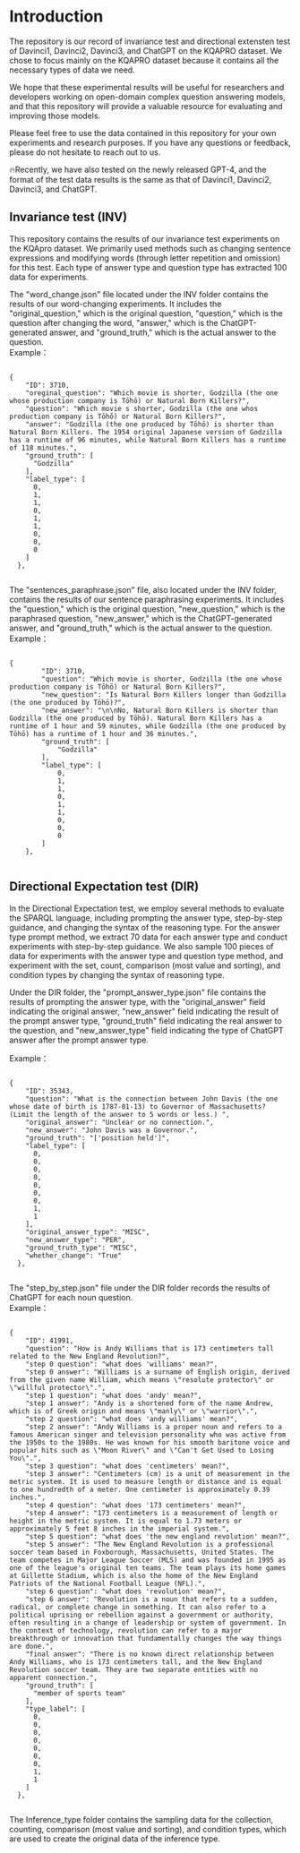 
# Introduction

The repository is our record of invariance test and directional extensten test of Davinci1, Davinci2, Davinci3, and ChatGPT on the KQAPRO dataset. We chose to focus mainly on the KQAPRO dataset because it contains all the necessary types of data we need.

We hope that these experimental results will be useful for researchers and developers working on open-domain complex question answering models, and that this repository will provide a valuable resource for evaluating and improving those models.  

Please feel free to use the data contained in this repository for your own experiments and research purposes. If you have any questions or feedback, please do not hesitate to reach out to us.  

:fire:Recently, we have also tested on the newly released GPT-4, and the format of the test data results is the same as that of Davinci1, Davinci2, Davinci3, and ChatGPT.

## Invariance test (INV)


This repository contains the results of our invariance test experiments on the KQApro dataset. We primarily used methods such as changing sentence expressions and modifying words (through letter repetition and omission) for this test. Each type of answer type and question type has extracted 100 data for experiments.  

The "word_change.json" file located under the INV folder contains the results of our word-changing experiments. It includes the "original_question," which is the original question, "question," which is the question after changing the word, "answer," which is the ChatGPT-generated answer, and "ground_truth," which is the actual answer to the question.  
Example：
<pre><code>
{
    "ID": 3710,
    "oreginal_question": "Which movie is shorter, Godzilla (the one whose production company is Tōhō) or Natural Born Killers?",
    "question": "Which movie s shorter, Godzilla (the one whos production company is Tōhō) or Natural Born Killers?",
    "answer": "Godzilla (the one produced by Tōhō) is shorter than Natural Born Killers. The 1954 original Japanese version of Godzilla has a runtime of 96 minutes, while Natural Born Killers has a runtime of 118 minutes.",
    "ground_truth": [
      "Godzilla"
    ],
    "label_type": [
      0,
      1,
      1,
      0,
      1,
      1,
      0,
      0,
      0
    ]
  },

</code></pre>

The "sentences_paraphrase.json" file, also located under the INV folder, contains the results of our sentence paraphrasing experiments. It includes the "question," which is the original question, "new_question," which is the paraphrased question, "new_answer," which is the ChatGPT-generated answer, and "ground_truth," which is the actual answer to the question.  
Example：
<pre><code>
{
        "ID": 3710,
        "question": "Which movie is shorter, Godzilla (the one whose production company is Tōhō) or Natural Born Killers?",
        "new_question": "Is Natural Born Killers longer than Godzilla (the one produced by Tōhō)?",
        "new_answer": "\n\nNo, Natural Born Killers is shorter than Godzilla (the one produced by Tōhō). Natural Born Killers has a runtime of 1 hour and 59 minutes, while Godzilla (the one produced by Tōhō) has a runtime of 1 hour and 36 minutes.",
        "ground_truth": [
            "Godzilla"
        ],
        "label_type": [
            0,
            1,
            1,
            0,
            1,
            1,
            0,
            0,
            0
        ]
    },

</code></pre>

## Directional Expectation test (DIR)

In the Directional Expectation test, we employ several methods to evaluate the SPARQL language, including prompting the answer type, step-by-step guidance, and changing the syntax of the reasoning type.  For the answer type prompt method, we extract 70 data for each answer type and conduct experiments with step-by-step guidance. We also sample 100 pieces of data for experiments with the answer type and question type method, and experiment with the set, count, comparison (most value and sorting), and condition types by changing the syntax of reasoning type.  

Under the DIR folder, the "prompt_answer_type.json" file contains the results of prompting the answer type, with the "original_answer" field indicating the original answer, "new_answer" field indicating the result of the prompt answer type, "ground_truth" field indicating the real answer to the question, and "new_answer_type" field indicating the type of ChatGPT answer after the prompt answer type.  

Example：
<pre><code>
{
    "ID": 35343,
    "question": "What is the connection between John Davis (the one whose date of birth is 1787-01-13) to Governor of Massachusetts? (Limit the length of the answer to 5 words or less.) ",
    "original_answer": "Unclear or no connection.",
    "new_answer": "John Davis was a Governor.",
    "ground_truth": "['position held']",
    "label_type": [
      0,
      0,
      0,
      0,
      0,
      0,
      0,
      1,
      1
    ],
    "original_answer_type": "MISC",
    "new_answer_type": "PER",
    "ground_truth_type": "MISC",
    "whether_change": "True"
  },

</code></pre>

The "step_by_step.json" file under the DIR folder records the results of ChatGPT for each noun question.  
Example：
<pre><code>
{
    "ID": 41991,
    "question": "How is Andy Williams that is 173 centimeters tall related to the New England Revolution?",
    "step 0 question": "what does 'williams' mean?",
    "step 0 answer": "Williams is a surname of English origin, derived from the given name William, which means \"resolute protector\" or \"willful protector\".",
    "step 1 question": "what does 'andy' mean?",
    "step 1 answer": "Andy is a shortened form of the name Andrew, which is of Greek origin and means \"manly\" or \"warrior\".",
    "step 2 question": "what does 'andy williams' mean?",
    "step 2 answer": "Andy Williams is a proper noun and refers to a famous American singer and television personality who was active from the 1950s to the 1980s. He was known for his smooth baritone voice and popular hits such as \"Moon River\" and \"Can't Get Used to Losing You\".",
    "step 3 question": "what does 'centimeters' mean?",
    "step 3 answer": "Centimeters (cm) is a unit of measurement in the metric system. It is used to measure length or distance and is equal to one hundredth of a meter. One centimeter is approximately 0.39 inches.",
    "step 4 question": "what does '173 centimeters' mean?",
    "step 4 answer": "173 centimeters is a measurement of length or height in the metric system. It is equal to 1.73 meters or approximately 5 feet 8 inches in the imperial system.",
    "step 5 question": "what does 'the new england revolution' mean?",
    "step 5 answer": "The New England Revolution is a professional soccer team based in Foxborough, Massachusetts, United States. The team competes in Major League Soccer (MLS) and was founded in 1995 as one of the league's original ten teams. The team plays its home games at Gillette Stadium, which is also the home of the New England Patriots of the National Football League (NFL).",
    "step 6 question": "what does 'revolution' mean?",
    "step 6 answer": "Revolution is a noun that refers to a sudden, radical, or complete change in something. It can also refer to a political uprising or rebellion against a government or authority, often resulting in a change of leadership or system of government. In the context of technology, revolution can refer to a major breakthrough or innovation that fundamentally changes the way things are done.",
    "final answer": "There is no known direct relationship between Andy Williams, who is 173 centimeters tall, and the New England Revolution soccer team. They are two separate entities with no apparent connection.",
    "ground_truth": [
      "member of sports team"
    ],
    "type_label": [
      0,
      0,
      0,
      0,
      0,
      0,
      0,
      1,
      1
    ]
  },

</code></pre>
The Inference_type folder contains the sampling data for the collection, counting, comparison (most value and sorting), and condition types, which are used to create the original data of the inference type.  


